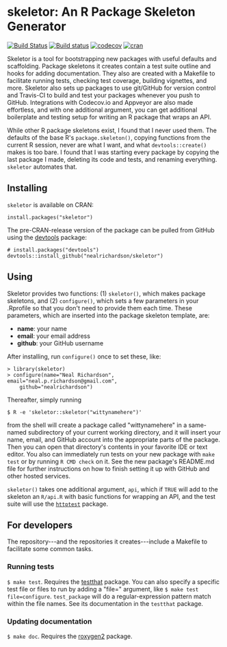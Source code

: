 # skeletor: An R Package Skeleton Generator

[![Build Status](https://travis-ci.org/nealrichardson/skeletor.png?branch=master)](https://travis-ci.org/nealrichardson/skeletor) [![Build status](https://ci.appveyor.com/api/projects/status/28hsiu1b9ntisto7/branch/master?svg=true)](https://ci.appveyor.com/project/nealrichardson/skeletor/branch/master)  [![codecov](https://codecov.io/gh/nealrichardson/skeletor/branch/master/graph/badge.svg)](https://codecov.io/gh/nealrichardson/skeletor) [![cran](https://www.r-pkg.org/badges/version-last-release/skeletor)](https://cran.r-project.org/package=skeletor)

Skeletor is a tool for bootstrapping new packages with useful defaults and scaffolding. Package skeletons it creates contain a test suite outline and hooks for adding documentation. They also are created with a Makefile to facilitate running tests, checking test coverage, building vignettes, and more. Skeletor also sets up packages to use git/GitHub for version control and Travis-CI to build and test your packages whenever you push to GitHub. Integrations with Codecov.io and Appveyor are also made effortless, and with one additional argument, you can get additional boilerplate and testing setup for writing an R package that wraps an API.

While other R package skeletons exist, I found that I never used them. The defaults of the base R's `package.skeleton()`, copying functions from the current R session, never are what I want, and what `devtools::create()` makes is too bare. I found that I was starting every package by copying the last package I made, deleting its code and tests, and renaming everything. `skeletor` automates that.

## Installing

`skeletor` is available on CRAN:

    install.packages("skeletor")

The pre-CRAN-release version of the package can be pulled from GitHub using the [devtools](https://github.com/hadley/devtools) package:

    # install.packages("devtools")
    devtools::install_github("nealrichardson/skeletor")

## Using

Skeletor provides two functions: (1) `skeletor()`, which makes package skeletons, and (2) `configure()`, which sets a few parameters in your .Rprofile so that you don't need to provide them each time. These parameters, which are inserted into the package skeleton template, are:

* **name**: your name
* **email**: your email address
* **github**: your GitHub username

After installing, run `configure()` once to set these, like:

    > library(skeletor)
    > configure(name="Neal Richardson", email="neal.p.richardson@gmail.com",
        github="nealrichardson")

Thereafter, simply running

    $ R -e 'skeletor::skeletor("wittynamehere")'

from the shell will create a package called "wittynamehere" in a same-named subdirectory of your current working directory, and it will insert your name, email, and GitHub account into the appropriate parts of the package. Then you can open that directory's contents in your favorite IDE or text editor. You also can immediately run tests on your new package with `make test` or by running `R CMD check` on it. See the new package's README.md file for further instructions on how to finish setting it up with GitHub and other hosted services.

`skeletor()` takes one additional argument, `api`, which if `TRUE` will add to the skeleton an `R/api.R` with basic functions for wrapping an API, and the test suite will use the [`httptest`](https://enpiar.com/r/httptest/) package.

## For developers

The repository---and the repositories it creates---include a Makefile to facilitate some common tasks.

### Running tests

`$ make test`. Requires the [testthat](http://testthat.r-lib.org) package. You can also specify a specific test file or files to run by adding a "file=" argument, like `$ make test file=configure`. `test_package` will do a regular-expression pattern match within the file names. See its documentation in the `testthat` package.

### Updating documentation

`$ make doc`. Requires the [roxygen2](https://github.com/klutometis/roxygen) package.
